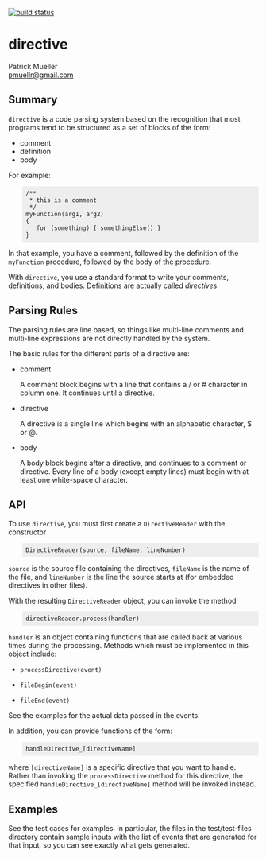 [![build status](https://secure.travis-ci.org/pmuellr/directive.png)](http://travis-ci.org/pmuellr/directive)
<style>
pre {
    background-color: #EEE;
    margin-left:      2em;
    padding:          0.5em;
}
</style>

directive
=================================

Patrick Mueller  
[pmuellr@gmail.com](mailto:pmuellr@gmail.com)

Summary
-------

`directive` is a code parsing system based on the 
recognition that most programs tend to be structured as a set
of blocks of the form:

*   comment
*   definition
*   body

For example:

    /** 
     * this is a comment
     */
    myFunction(arg1, arg2)
    {
       for (something) { somethingElse() }
    }

In that example, you have a comment, followed by the definition
of the `myFunction` procedure, followed by the body of the
procedure.

With `directive`, you use a standard format to write your 
comments, definitions, and bodies.  Definitions are actually
called *directives*.  

Parsing Rules
-------------

The parsing rules are line based, so things like multi-line comments and
multi-line expressions are not directly handled by the system.

The basic rules for the different parts of a directive are:

*   comment

    A comment block begins with a line that contains a / or # character
    in column one.  It continues until a directive.
    
*   directive

    A directive is a single line which begins with an alphabetic
    character, $ or @.

*   body

    A body block begins after a directive, and continues to a comment
    or directive.  Every line of a body (except empty lines) must begin 
    with at least one white-space character.


API
---

To use `directive`, you must first create a `DirectiveReader` with the
constructor

    DirectiveReader(source, fileName, lineNumber)
    
`source` is the source file containing the directives, `fileName` is the name
of the file, and `lineNumber` is the line the source starts at (for embedded
directives in other files).

With the resulting `DirectiveReader` object, you can invoke the method

    directiveReader.process(handler)
    
`handler` is an object containing functions that are called back at various
times during the processing.  Methods which must be implemented in this
object include:

*   `processDirective(event)`

*   `fileBegin(event)` 

*   `fileEnd(event)`

See the examples for the actual data passed in the events.

In addition, you can provide functions of the form:

    handleDirective_[directiveName]
    
where `[directiveName]` is a specific directive that you want to handle.
Rather than invoking the `processDirective` method for this directive, the
specified `handleDirective_[directiveName]` method will be invoked instead.

Examples
--------

See the test cases for examples.  In particular, the files in the test/test-files
directory contain sample inputs with the list of events that are generated for
that input, so you can see exactly what gets generated.
